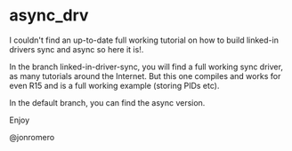 async_drv
=========
I couldn't find an up-to-date full working tutorial on how to
build linked-in drivers sync and async so here it is!.

In the branch linked-in-driver-sync, you will find a full working
sync driver, as many tutorials around the Internet. 
But this one compiles and works for even R15 and is a full
working example (storing PIDs etc).

In the default branch, you can find the async version.

Enjoy

@jonromero

